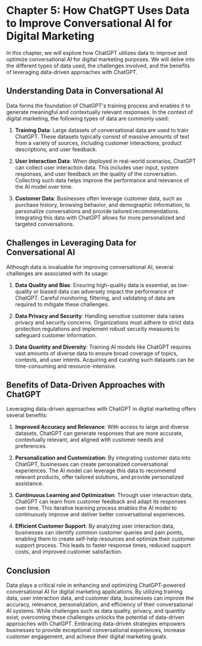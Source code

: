 Chapter 5: How ChatGPT Uses Data to Improve Conversational AI for Digital Marketing
===================================================================================

In this chapter, we will explore how ChatGPT utilizes data to improve and optimize conversational AI for digital marketing purposes. We will delve into the different types of data used, the challenges involved, and the benefits of leveraging data-driven approaches with ChatGPT.

Understanding Data in Conversational AI
---------------------------------------

Data forms the foundation of ChatGPT's training process and enables it to generate meaningful and contextually relevant responses. In the context of digital marketing, the following types of data are commonly used:

1. **Training Data**: Large datasets of conversational data are used to train ChatGPT. These datasets typically consist of massive amounts of text from a variety of sources, including customer interactions, product descriptions, and user feedback.

2. **User Interaction Data**: When deployed in real-world scenarios, ChatGPT can collect user interaction data. This includes user input, system responses, and user feedback on the quality of the conversation. Collecting such data helps improve the performance and relevance of the AI model over time.

3. **Customer Data**: Businesses often leverage customer data, such as purchase history, browsing behavior, and demographic information, to personalize conversations and provide tailored recommendations. Integrating this data with ChatGPT allows for more personalized and targeted conversations.

Challenges in Leveraging Data for Conversational AI
---------------------------------------------------

Although data is invaluable for improving conversational AI, several challenges are associated with its usage:

1. **Data Quality and Bias**: Ensuring high-quality data is essential, as low-quality or biased data can adversely impact the performance of ChatGPT. Careful monitoring, filtering, and validating of data are required to mitigate these challenges.

2. **Data Privacy and Security**: Handling sensitive customer data raises privacy and security concerns. Organizations must adhere to strict data protection regulations and implement robust security measures to safeguard customer information.

3. **Data Quantity and Diversity**: Training AI models like ChatGPT requires vast amounts of diverse data to ensure broad coverage of topics, contexts, and user intents. Acquiring and curating such datasets can be time-consuming and resource-intensive.

Benefits of Data-Driven Approaches with ChatGPT
-----------------------------------------------

Leveraging data-driven approaches with ChatGPT in digital marketing offers several benefits:

1. **Improved Accuracy and Relevance**: With access to large and diverse datasets, ChatGPT can generate responses that are more accurate, contextually relevant, and aligned with customer needs and preferences.

2. **Personalization and Customization**: By integrating customer data into ChatGPT, businesses can create personalized conversational experiences. The AI model can leverage this data to recommend relevant products, offer tailored solutions, and provide personalized assistance.

3. **Continuous Learning and Optimization**: Through user interaction data, ChatGPT can learn from customer feedback and adapt its responses over time. This iterative learning process enables the AI model to continuously improve and deliver better conversational experiences.

4. **Efficient Customer Support**: By analyzing user interaction data, businesses can identify common customer queries and pain points, enabling them to create self-help resources and optimize their customer support process. This leads to faster response times, reduced support costs, and improved customer satisfaction.

Conclusion
----------

Data plays a critical role in enhancing and optimizing ChatGPT-powered conversational AI for digital marketing applications. By utilizing training data, user interaction data, and customer data, businesses can improve the accuracy, relevance, personalization, and efficiency of their conversational AI systems. While challenges such as data quality, privacy, and quantity exist, overcoming these challenges unlocks the potential of data-driven approaches with ChatGPT. Embracing data-driven strategies empowers businesses to provide exceptional conversational experiences, increase customer engagement, and achieve their digital marketing goals.
